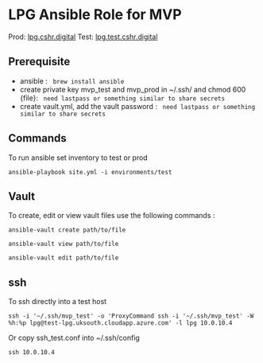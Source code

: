 # LPG Ansible Role for MVP

Prod: [lpg.cshr.digital](https://lpg.cshr.digital) Test: [lpg.test.cshr.digital](https://lpg.test.cshr.digital)



## Prerequisite

 * ansible : ` brew install ansible`
 * create private key mvp_test and mvp_prod in ~/.ssh/ and chmod 600 {file}: ` need lastpass or something similar to share secrets`  
 * create vault.yml, add the vault password : ` need lastpass or something similar to share secrets`

## Commands

To run ansible set inventory to test or prod

```
ansible-playbook site.yml -i environments/test
```

## Vault

To create, edit or view vault files use the following commands : 

```
ansible-vault create path/to/file  

ansible-vault view path/to/file  

ansible-vault edit path/to/file  
```

## ssh
To ssh directly into a test host
```
ssh -i '~/.ssh/mvp_test' -o 'ProxyCommand ssh -i '~/.ssh/mvp_test' -W %h:%p lpg@test-lpg.uksouth.cloudapp.azure.com' -l lpg 10.0.10.4

```
Or copy ssh_test.conf into ~/.ssh/config
``````
ssh 10.0.10.4